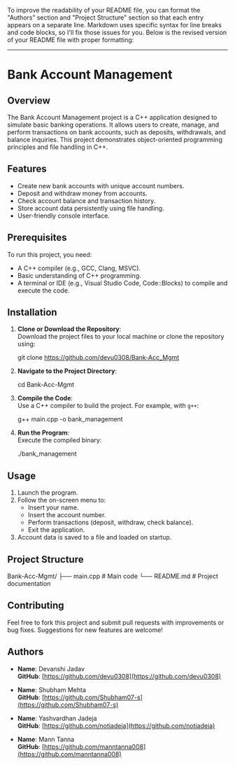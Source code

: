 To improve the readability of your README file, you can format the "Authors" section and "Project Structure" section so that each entry appears on a separate line. Markdown uses specific syntax for line breaks and code blocks, so I'll fix those issues for you. Below is the revised version of your README file with proper formatting:

---

# Bank Account Management

## Overview
The Bank Account Management project is a C++ application designed to simulate basic banking operations. It allows users to create, manage, and perform transactions on bank accounts, such as deposits, withdrawals, and balance inquiries. This project demonstrates object-oriented programming principles and file handling in C++.

## Features
- Create new bank accounts with unique account numbers.
- Deposit and withdraw money from accounts.
- Check account balance and transaction history.
- Store account data persistently using file handling.
- User-friendly console interface.

## Prerequisites
To run this project, you need:
- A C++ compiler (e.g., GCC, Clang, MSVC).
- Basic understanding of C++ programming.
- A terminal or IDE (e.g., Visual Studio Code, Code::Blocks) to compile and execute the code.

## Installation
1. **Clone or Download the Repository**:  
   Download the project files to your local machine or clone the repository using:

   git clone https://github.com/devu0308/Bank-Acc_Mgmt


2. **Navigate to the Project Directory**:  

   cd Bank-Acc-Mgmt


3. **Compile the Code**:  
   Use a C++ compiler to build the project. For example, with `g++`:

   g++ main.cpp -o bank_management


4. **Run the Program**:  
   Execute the compiled binary:

   ./bank_management

## Usage
1. Launch the program.
2. Follow the on-screen menu to:
   - Insert your name.
   - Insert the account number.
   - Perform transactions (deposit, withdraw, check balance).
   - Exit the application.
3. Account data is saved to a file and loaded on startup.

## Project Structure

Bank-Acc-Mgmt/
├── main.cpp          # Main code
└── README.md         # Project documentation

## Contributing
Feel free to fork this project and submit pull requests with improvements or bug fixes. Suggestions for new features are welcome!

## Authors

- **Name**: Devanshi Jadav  
  **GitHub**: [https://github.com/devu0308](https://github.com/devu0308)  

- **Name**: Shubham Mehta  
  **GitHub**: [https://github.com/Shubham07-s](https://github.com/Shubham07-s)  

- **Name**: Yashvardhan Jadeja  
  **GitHub**: [https://github.com/notjadeja](https://github.com/notjadeja)  

- **Name**: Mann Tanna  
  **GitHub**: [https://github.com/manntanna008](https://github.com/manntanna008)  